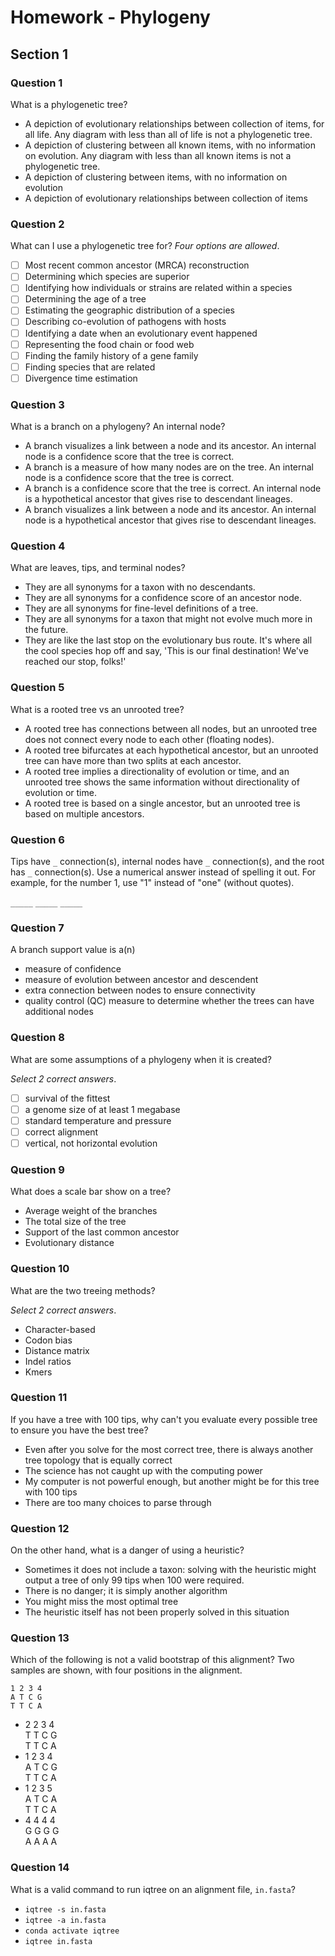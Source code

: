 # Homework - Phylogeny

## Section 1

### Question 1

What is a phylogenetic tree?

- A depiction of evolutionary relationships between collection of items, for all life. Any diagram with less than all of life is not a phylogenetic tree.
- A depiction of clustering between all known items, with no information on evolution. Any diagram with less than all known items is not a phylogenetic tree.
- A depiction of clustering between items, with no information on evolution
- A depiction of evolutionary relationships between collection of items

### Question 2

What can I use a phylogenetic tree for? _Four options are allowed_.

- [ ] Most recent common ancestor (MRCA) reconstruction
- [ ] Determining which species are superior
- [ ] Identifying how individuals or strains are related within a species
- [ ] Determining the age of a tree
- [ ] Estimating the geographic distribution of a species
- [ ] Describing co-evolution of pathogens with hosts
- [ ] Identifying a date when an evolutionary event happened
- [ ] Representing the food chain or food web
- [ ] Finding the family history of a gene family
- [ ] Finding species that are related
- [ ] Divergence time estimation

### Question 3

What is a branch on a phylogeny? An internal node?

- A branch visualizes a link between a node and its ancestor. An internal node is a confidence score that the tree is correct.
- A branch is a measure of how many nodes are on the tree. An internal node is a confidence score that the tree is correct.
- A branch is a confidence score that the tree is correct. An internal node is a hypothetical ancestor that gives rise to descendant lineages.
- A branch visualizes a link between a node and its ancestor. An internal node is a hypothetical ancestor that gives rise to descendant lineages.

### Question 4

What are leaves, tips, and terminal nodes?

- They are all synonyms for a taxon with no descendants.
- They are all synonyms for a confidence score of an ancestor node.
- They are all synonyms for fine-level definitions of a tree.
- They are all synonyms for a taxon that might not evolve much more in the future.
- They are like the last stop on the evolutionary bus route. It's where all the cool species hop off and say, 'This is our final destination! We've reached our stop, folks!'

### Question 5

What is a rooted tree vs an unrooted tree?

- A rooted tree has connections between all nodes, but an unrooted tree does not connect every node to each other (floating nodes).
- A rooted tree bifurcates at each hypothetical ancestor, but an unrooted tree can have more than two splits at each ancestor.
- A rooted tree implies a directionality of evolution or time, and an unrooted tree shows the same information without directionality of evolution or time.
- A rooted tree is based on a single ancestor, but an unrooted tree is based on multiple ancestors.

### Question 6

Tips have `_` connection(s), internal nodes have `_` connection(s), and the root has `_` connection(s). Use a numerical answer instead of spelling it out. For example, for the number 1, use "1" instead of "one" (without quotes).

`_____`
`_____`
`_____`

### Question 7

A branch support value is a(n)

- measure of confidence
- measure of evolution between ancestor and descendent
- extra connection between nodes to ensure connectivity
- quality control (QC) measure to determine whether the trees can have additional nodes

### Question 8

What are some assumptions of a phylogeny when it is created?

_Select 2 correct answers_.

- [ ] survival of the fittest
- [ ] a genome size of at least 1 megabase
- [ ] standard temperature and pressure
- [ ] correct alignment
- [ ] vertical, not horizontal evolution

### Question 9

What does a scale bar show on a tree?

- Average weight of the branches
- The total size of the tree
- Support of the last common ancestor
- Evolutionary distance

### Question 10

What are the two treeing methods?

_Select 2 correct answers_.

- Character-based
- Codon bias
- Distance matrix
- Indel ratios
- Kmers

### Question 11

If you have a tree with 100 tips, why can't you evaluate every possible tree to ensure you have the best tree?

- Even after you solve for the most correct tree, there is always another tree topology that is equally correct
- The science has not caught up with the computing power
- My computer is not powerful enough, but another might be for this tree with 100 tips
- There are too many choices to parse through

### Question 12

On the other hand, what is a danger of using a heuristic?

- Sometimes it does not include a taxon: solving with the heuristic might output a tree of only 99 tips when 100 were required.
- There is no danger; it is simply another algorithm
- You might miss the most optimal tree
- The heuristic itself has not been properly solved in this situation

### Question 13

Which of the following is not a valid bootstrap of this alignment? Two samples are shown, with four positions in the alignment.

```text
1 2 3 4  
A T C G  
T T C A  
```

- 2 2 3 4  
  T T C G  
  T T C A  
- 1 2 3 4  
  A T C G  
  T T C A  
- 1 2 3 5  
  A T C A  
  T T C A  
- 4 4 4 4  
  G G G G  
  A A A A  

### Question 14

What is a valid command to run iqtree on an alignment file, `in.fasta`?

- `iqtree -s in.fasta`
- `iqtree -a in.fasta`
- `conda activate iqtree`
- `iqtree in.fasta`